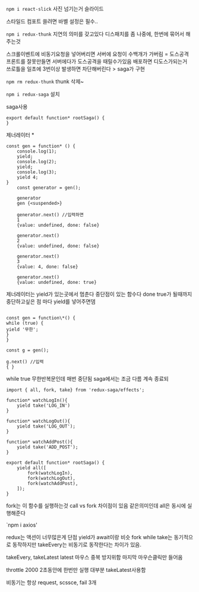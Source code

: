 `npm i react-slick`
사진 넘기는거 슬라이드

스타일드 컴포트 쓸려면 바벨 설정은 필수..

`npm i redux-thunk`
지연의 의미를 갖고있다
디스패치를 좀 나중에, 한번에 묶어서 해주는것

스크롤이벤트에 비동기요청을 넣어버리면 서버에 요청이 수백개가 가버림 = 도스공격
프론트를 잘못만들면 서버에다가 도스공격을 때릴수가있음 배포하면 디도스가되는거
쓰로틀을 일초에 3번이상 발생하면 차단해버린다 > saga가 구현

`npm rm redux-thunk`
thunk 삭제~

`npm i redux-saga`
설치

saga사용

```
export default function* rootSaga() {
}
```

제너레이터 \*

```
const gen = function* () {
    console.log(1);
    yield;
    console.log(2);
    yield;
    console.log(3);
    yield 4;
}
    const generator = gen();

    generator
    gen {<suspended>}

    generator.next() //입력하면
    1
    {value: undefined, done: false}

    generator.next()
    2
    {value: undefined, done: false}

    generator.next()
    3
    {value: 4, done: false}

    generator.next()
    {value: undefined, done: true}
```

제너레이터는 yield가 있는곳에서 멈춘다 중단점이 있는 함수다
done true가 될때까지
중단하고싶은 점 마다 yield를 넣어주면뎀

```

const gen = function\*() {
while (true) {
yield '무한';
}
}

const g = gen();

g.next() //입력
{ }
```

while true 무한반복문인데
매번 중단됨 saga에서는 조금 다름 계속 종료되

```
import { all, fork, take} from 'redux-saga/effects';

function* watchLogIn(){
    yield take('LOG_IN')
}

function* watchLogOut(){
    yield take('LOG_OUT');
}

function* watchAddPost(){
    yield take('ADD_POST');
}

export default function* rootSaga() {
    yield all([
        fork(watchLogIn),
        fork(watchLogOut),
        fork(watchAddPost),
    ]);
}

```

fork는 이 함수를 실행하는것
call vs fork 차이점이 있음 같은의미인데
all은 동시에 실행해준다

`npm i axios'

redux는 액션이 너무많은게 단점
yield가 await이랑 비슷
fork
while take는 동기적으로 동작하지만
takeEvery는 비동기로 동작한다는 차이가 있음.

takeEvery, takeLatest
latest 마우스 중복 방지위함 마지막 마우슨클릭만 들어옴

throttle 2000 2초동안에 한번만 실행
대부분 takeLatest사용함

비동기는 항상 request, scssce, fail 3개
